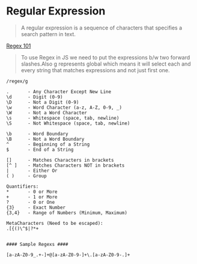 # Regular Expression

> A regular expression is a sequence of characters that specifies a search pattern in text.

[Regex 101](https://regex101.com/)

> To use Regex in JS we need to put the expressions b/w two forward slashes.Also g represents global which means it will select each and every string that matches expressions and not just first one.

```
/regex/g
```

```
.       - Any Character Except New Line
\d      - Digit (0-9)
\D      - Not a Digit (0-9)
\w      - Word Character (a-z, A-Z, 0-9, _)
\W      - Not a Word Character
\s      - Whitespace (space, tab, newline)
\S      - Not Whitespace (space, tab, newline)

\b      - Word Boundary
\B      - Not a Word Boundary
^       - Beginning of a String
$       - End of a String

[]      - Matches Characters in brackets
[^ ]    - Matches Characters NOT in brackets
|       - Either Or
( )     - Group

Quantifiers:
*       - 0 or More
+       - 1 or More
?       - 0 or One
{3}     - Exact Number
{3,4}   - Range of Numbers (Minimum, Maximum)

MetaCharacters (Need to be escaped):
.[{()\^$|?*+


#### Sample Regexs ####

[a-zA-Z0-9_.+-]+@[a-zA-Z0-9-]+\.[a-zA-Z0-9-.]+

```
